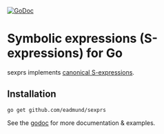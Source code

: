 [![GoDoc](https://godoc.org/github.com/eadmund/sexprs?status.svg)](https://godoc.org/github.com/eadmund/sexprs)

# Symbolic expressions (S-expressions) for Go

sexprs implements [canonical S-expressions](rivest-draft.txt).

## Installation

``` shell
go get github.com/eadmund/sexprs
```

See the [godoc](https://godoc.org/github.com/eadmund/sexprs) for more
documentation & examples.
